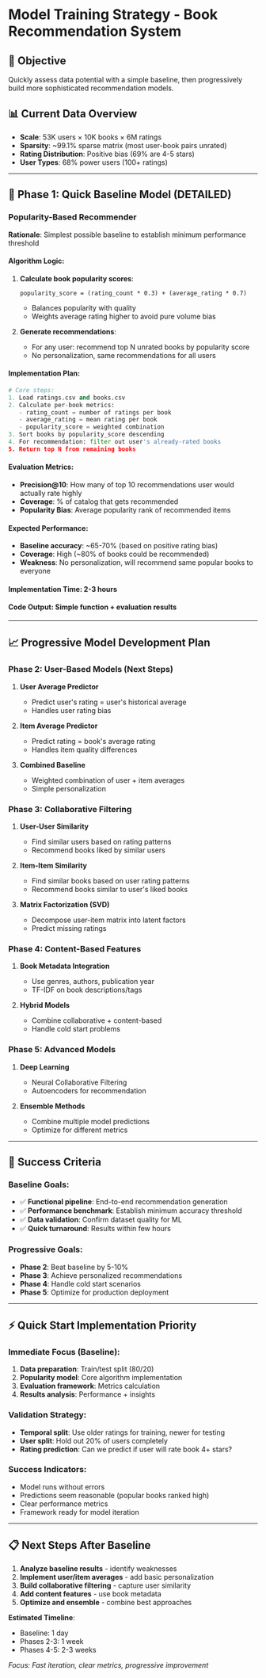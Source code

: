 # Model Training Strategy - Book Recommendation System

## 🎯 Objective
Quickly assess data potential with a simple baseline, then progressively build more sophisticated recommendation models.

## 📊 Current Data Overview
- **Scale**: 53K users × 10K books × 6M ratings
- **Sparsity**: ~99.1% sparse matrix (most user-book pairs unrated)
- **Rating Distribution**: Positive bias (69% are 4-5 stars)
- **User Types**: 68% power users (100+ ratings)

---

## 🚀 Phase 1: Quick Baseline Model (DETAILED)

### **Popularity-Based Recommender**
**Rationale**: Simplest possible baseline to establish minimum performance threshold

#### **Algorithm Logic**:
1. **Calculate book popularity scores**:
   ```
   popularity_score = (rating_count * 0.3) + (average_rating * 0.7)
   ```
   - Balances popularity with quality
   - Weights average rating higher to avoid pure volume bias

2. **Generate recommendations**:
   - For any user: recommend top N unrated books by popularity score
   - No personalization, same recommendations for all users

#### **Implementation Plan**:
```python
# Core steps:
1. Load ratings.csv and books.csv
2. Calculate per-book metrics:
   - rating_count = number of ratings per book
   - average_rating = mean rating per book
   - popularity_score = weighted combination
3. Sort books by popularity_score descending
4. For recommendation: filter out user's already-rated books
5. Return top N from remaining books
```

#### **Evaluation Metrics**:
- **Precision@10**: How many of top 10 recommendations user would actually rate highly
- **Coverage**: % of catalog that gets recommended
- **Popularity Bias**: Average popularity rank of recommended items

#### **Expected Performance**:
- **Baseline accuracy**: ~65-70% (based on positive rating bias)
- **Coverage**: High (~80% of books could be recommended)
- **Weakness**: No personalization, will recommend same popular books to everyone

#### **Implementation Time**: 2-3 hours
#### **Code Output**: Simple function + evaluation results

---

## 📈 Progressive Model Development Plan

### **Phase 2: User-Based Models (Next Steps)**
1. **User Average Predictor**
   - Predict user's rating = user's historical average
   - Handles user rating bias

2. **Item Average Predictor** 
   - Predict rating = book's average rating
   - Handles item quality differences

3. **Combined Baseline**
   - Weighted combination of user + item averages
   - Simple personalization

### **Phase 3: Collaborative Filtering**
1. **User-User Similarity**
   - Find similar users based on rating patterns
   - Recommend books liked by similar users

2. **Item-Item Similarity**
   - Find similar books based on user rating patterns
   - Recommend books similar to user's liked books

3. **Matrix Factorization (SVD)**
   - Decompose user-item matrix into latent factors
   - Predict missing ratings

### **Phase 4: Content-Based Features**
1. **Book Metadata Integration**
   - Use genres, authors, publication year
   - TF-IDF on book descriptions/tags

2. **Hybrid Models**
   - Combine collaborative + content-based
   - Handle cold start problems

### **Phase 5: Advanced Models**
1. **Deep Learning**
   - Neural Collaborative Filtering
   - Autoencoders for recommendation

2. **Ensemble Methods**
   - Combine multiple model predictions
   - Optimize for different metrics

---

## 🎯 Success Criteria

### **Baseline Goals**:
- ✅ **Functional pipeline**: End-to-end recommendation generation
- ✅ **Performance benchmark**: Establish minimum accuracy threshold  
- ✅ **Data validation**: Confirm dataset quality for ML
- ✅ **Quick turnaround**: Results within few hours

### **Progressive Goals**:
- **Phase 2**: Beat baseline by 5-10%
- **Phase 3**: Achieve personalized recommendations
- **Phase 4**: Handle cold start scenarios
- **Phase 5**: Optimize for production deployment

---

## ⚡ Quick Start Implementation Priority

### **Immediate Focus (Baseline)**:
1. **Data preparation**: Train/test split (80/20)
2. **Popularity model**: Core algorithm implementation
3. **Evaluation framework**: Metrics calculation
4. **Results analysis**: Performance + insights

### **Validation Strategy**:
- **Temporal split**: Use older ratings for training, newer for testing
- **User split**: Hold out 20% of users completely
- **Rating prediction**: Can we predict if user will rate book 4+ stars?

### **Success Indicators**:
- Model runs without errors
- Predictions seem reasonable (popular books ranked high)
- Clear performance metrics
- Framework ready for model iteration

---

## 📋 Next Steps After Baseline

1. **Analyze baseline results** - identify weaknesses
2. **Implement user/item averages** - add basic personalization  
3. **Build collaborative filtering** - capture user similarity
4. **Add content features** - use book metadata
5. **Optimize and ensemble** - combine best approaches

**Estimated Timeline**: 
- Baseline: 1 day
- Phases 2-3: 1 week  
- Phases 4-5: 2-3 weeks

*Focus: Fast iteration, clear metrics, progressive improvement* 
